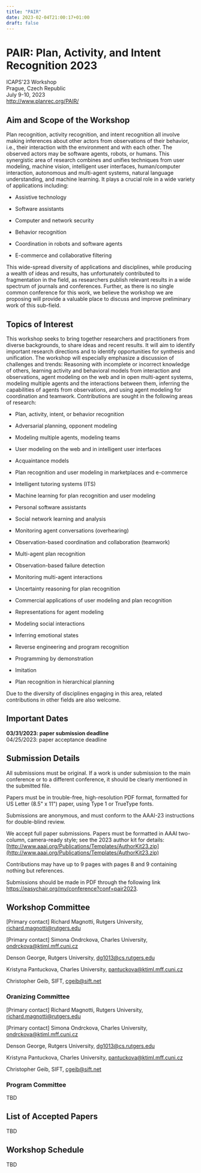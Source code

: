```yaml
---
title: "PAIR"
date: 2023-02-04T21:00:17+01:00
draft: false
---
```


# PAIR: Plan, Activity, and Intent Recognition  2023 

ICAPS'23 Workshop \
Prague, Czech Republic \
July 9-10, 2023 \
http://www.planrec.org/PAIR/

## Aim and Scope of the Workshop

Plan recognition, activity recognition, and intent recognition all involve making inferences about other actors from observations of their behavior, i.e., their interaction with the environment and with each other. The observed actors may be software agents, robots, or humans. This synergistic area of research combines and unifies techniques from user modeling, machine vision, intelligent user interfaces, human/computer interaction, autonomous and multi-agent systems, natural language understanding, and machine learning. It plays a crucial role in a wide variety of applications including: 

 

- Assistive technology 

- Software assistants 

- Computer and network security 

- Behavior recognition 

- Coordination in robots and software agents 

- E-commerce and collaborative filtering 

 

This wide-spread diversity of applications and disciplines, while producing a wealth of ideas and results, has unfortunately contributed to fragmentation in the field, as researchers publish relevant results in a wide spectrum of journals and conferences.  Further, as there is no single common conference for this work, we believe the workshop we are proposing will provide a valuable place to discuss and improve preliminary work of this sub-field. 

## Topics of Interest

This workshop seeks to bring together researchers and practitioners from diverse backgrounds, to share ideas and recent results. It will aim to identify important research directions and to identify opportunities for synthesis and unification. The workshop will especially emphasize a discussion of challenges and trends: Reasoning with incomplete or incorrect knowledge of others, learning activity and behavioral models from interaction and observations, agent modeling on the web and in open multi-agent systems, modeling multiple agents and the interactions between them, inferring the capabilities of agents from observations, and using agent modeling for coordination and teamwork. Contributions are sought in the following areas of research: 

  * Plan, activity, intent, or behavior recognition 

  * Adversarial planning, opponent modeling 

  * Modeling multiple agents, modeling teams 

  * User modeling on the web and in intelligent user interfaces 

  * Acquaintance models 

  * Plan recognition and user modeling in marketplaces and e-commerce 

  * Intelligent tutoring systems (ITS) 

  * Machine learning for plan recognition and user modeling 

  * Personal software assistants 

  * Social network learning and analysis 

  * Monitoring agent conversations (overhearing) 

  * Observation-based coordination and collaboration (teamwork) 

  * Multi-agent plan recognition 

  * Observation-based failure detection  

  * Monitoring multi-agent interactions  

  * Uncertainty reasoning for plan recognition 

  * Commercial applications of user modeling and plan recognition 

  * Representations for agent modeling 

  * Modeling social interactions 

  * Inferring emotional states 

  * Reverse engineering and program recognition 

  * Programming by demonstration 

  * Imitation 

  * Plan recognition in hierarchical planning 

 

Due to the diversity of disciplines engaging in this area, related contributions in other fields are also welcome. 


## Important Dates

**03/31/2023: paper submission deadline** \
04/25/2023: paper acceptance deadline

## Submission Details

All submissions must be original. If a work is under submission to the main conference or to a different conference, it should be clearly mentioned in the submitted file. 

Papers must be in trouble-free, high-resolution PDF format, formatted for US Letter (8.5" x 11") paper, using Type 1 or TrueType fonts. 

Submissions are anonymous, and must conform to the AAAI-23 instructions for double-blind review. 

We accept full paper submissions. Papers must be formatted in AAAI two-column, camera-ready style; see the 2023 author kit for details: [http://www.aaai.org/Publications/Templates/AuthorKit23.zip](http://www.aaai.org/Publications/Templates/AuthorKit23.zip)

Contributions may have up to 9 pages with pages 8 and 9 containing nothing but references.

Submissions should be made in PDF through the following link https://easychair.org/my/conference?conf=pair2023.

## Workshop Committee

[Primary contact] Richard Magnotti, Rutgers University, <richard.magnotti@rutgers.edu>

[Primary contact] Simona Ondrckova, Charles University, <ondrckova@ktiml.mff.cuni.cz>

Denson George, Rutgers University, <dg1013@cs.rutgers.edu>

Kristyna Pantuckova, Charles University, <pantuckova@ktiml.mff.cuni.cz>

Christopher Geib, SIFT, <cgeib@sift.net>

### Oranizing Committee

[Primary contact] Richard Magnotti, Rutgers University, <richard.magnotti@rutgers.edu>

[Primary contact] Simona Ondrckova, Charles University, <ondrckova@ktiml.mff.cuni.cz>

Denson George, Rutgers University, <dg1013@cs.rutgers.edu>

Kristyna Pantuckova, Charles University, <pantuckova@ktiml.mff.cuni.cz>

Christopher Geib, SIFT, <cgeib@sift.net>

### Program Committee

TBD

## List of Accepted Papers

TBD

## Workshop Schedule

TBD


